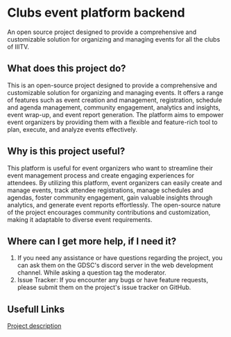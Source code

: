 # Clubs event platform backend
An open source project designed to provide a comprehensive and customizable solution for organizing and managing events for all the clubs of IIITV.

## What does this project do?
This is an open-source project designed to provide a comprehensive and customizable solution for organizing and managing events. It offers a range of features such as event creation and management, registration, schedule and agenda management, community engagement, analytics and insights, event wrap-up, and event report generation. The platform aims to empower event organizers by providing them with a flexible and feature-rich tool to plan, execute, and analyze events effectively.

## Why is this project useful?
This platform is useful for event organizers who want to streamline their event management process and create engaging experiences for attendees. By utilizing this platform, event organizers can easily create and manage events, track attendee registrations, manage schedules and agendas, foster community engagement, gain valuable insights through analytics, and generate event reports effortlessly. The open-source nature of the project encourages community contributions and customization, making it adaptable to diverse event requirements.

## Where can I get more help, if I need it?
1. If you need any assistance or have questions regarding the project, you can ask them on the GDSC's discord server in the web development channel. While asking a question tag the moderator.
2. Issue Tracker: If you encounter any bugs or have feature requests, please submit them on the project's issue tracker on GitHub.

## Usefull Links
[Project description](https://docs.google.com/document/d/1RFMW2RIGl4dgPZMzCHc90Y1SWEqN2PFGWbMyyXML8Nw/edit?usp=sharing)
